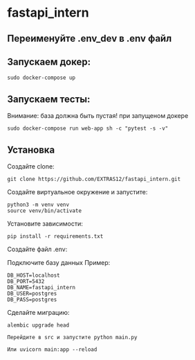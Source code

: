 # fastapi_intern


## Переименуйте .env_dev в .env файл


## Запускаем докер:

```
sudo docker-compose up
```
## Запускаем тесты:

Внимание: база должна быть пустая!
при запущеном докере
```
sudo docker-compose run web-app sh -c "pytest -s -v"
```


## Установка
Создайте clone:
```
git clone https://github.com/EXTRAS12/fastapi_intern.git
```

Создайте виртуальное окружение и запустите:
```
python3 -m venv venv
source venv/bin/activate
```
Установите зависимости:
```
pip install -r requirements.txt
```
Создайте файл .env:

Подключите базу данных
Пример:
```
DB_HOST=localhost
DB_PORT=5432
DB_NAME=fastapi_intern
DB_USER=postgres
DB_PASS=postgres
```

Сделайте миграцию:

```
alembic upgrade head
```
```
Перейдите в src и запустите python main.py
```
```
Или uvicorn main:app --reload
```
